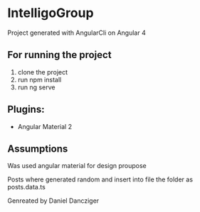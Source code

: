 # IntelligoGroup

Project generated with AngularCli on Angular 4

## For running the project
1) clone the project
2) run npm install
3) run ng serve

## Plugins:
- Angular Material 2

## Assumptions
Was used angular material for design proupose

Posts where generated random and insert into file the folder as posts.data.ts

Genreated by Daniel Dancziger
